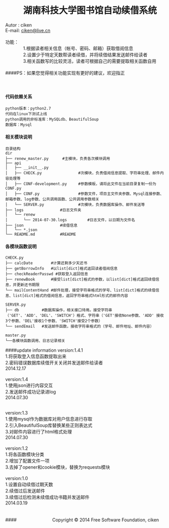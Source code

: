 　　湖南科技大学图书馆自动续借系统
==============================================================
Autor : ciken  <br />
E-mail: ciken@live.cn  <br />
  <br />
功能：  <br />
　　　　1.根据读者相关信息（帐号、密码、邮箱）获取借阅信息  <br />
　　　　2.设置少于特定天数帮读者续借，并将续借结果发送邮件给读者  <br />
　　　　3.相关函数写的比较灵活，读者可根据自己的需要提取相关函数自用  <br />
  <br />
####PS：如果您觉得相关功能实现有更好的建议，欢迎指正<br />
<br />
<br />
#### 代码依赖关系
	python版本：python2.7
	代码在linux下测试上线
	python调用的非标准库：MySQLdb、BeautifulSoup
	数据库：Mysql


#### 相关模块说明
	目录结构
	dir
	├── renew_master.py 	 #主模块，负责各次模块调用
	├── api
	│   ├── __init__.py
	│   ├── CHECK.py 			    #次模块，负责借阅信息提取、字符串处理、邮件内容处理等
	│   ├── CONF-development.py 	#参数模板，请将此文件在当前目录复制一份为CONF.py
	│   ├── CONF.py 				#参数文件，项目主文件夹参数、Mysql连接参数、邮箱参数、log参数、公共调用函数、公共调用参数相关
	│   └── SERVER.py 				#次模块，负责数据库操作、邮件发送等
	├── logs				#日志文件夹
	│   └── renew
	│       └── 2014-07-30.logs 		#日志文件，以日期为文件名
	├── json				#续借信息
	│   └── *.json
	└── README.md 			#README



#### 各模块函数说明
	CHECK.py
	├── calcDate		#计算还剩多少天还书
	├──	getBorrowInfo 	#以list[dict]格式返回读者借阅信息
	├── checkReaderPasswd #获取登入返回信息
	├──	renewBook		#接受list[dict]格式的参数，以list[dict]格式返回续借信息，并更新还书期限
	└──	mailContentHand #邮件处理，接受字符串格式的学号、list[dict]格式的续借信息、list[dict]格式的借阅信息，返回字符串格式html形式的邮件内容

	SERVER.py
	├──	db			#数据库操作，相关接口待用。接受字符串（'GET'、'ADD'、'DEL'、'SWITCH'）格式、字符串（'GET'接收None参数、'ADD' 接收3个参数、'DEL'接收1个参数、'SWITCH'接受2个参数）
	└──	sendEmail	#发送邮件函数，接收字符串格式的（学号、邮件地址、邮件内容）

	master.py
	└──各模块函数调用、日志记录相关



####update information
version:1.4.1<br />
1.将获取登入信息函数提取出来 <br />
2.密码错误数据库续借开关关闭并发送邮件给读者 <br />
2014.12.17 <br />
 <br />
version:1.4 <br />
1.使用json进行内容交互 <br />
2.发送邮件成功记录进log <br />
2014.07.30 <br />
 <br />

version:1.3 <br />
1.使用mysql作为数据库对用户信息进行存取 <br />
2.引入BeautifulSoup库替换某些正则表达式 <br />
3.对邮件内容进行了html格式处理 <br />
2014.07.30 <br />
 <br />
version:1.2  <br />
1.将各函数模块分类  <br />
2.增加了配置文件一项  <br />
3.去掉了opener和cookie模块，替换为requests模块 <br />
 <br />
version:1.0 <br />
1.设置自动续借过期天数 <br />
2.续借过后发送邮件 <br />
3.续借过后检测未续借成功书籍并发送邮件 <br />
2014.03.19 <br />
<br /><br />
####　　　　　　　　Copyright © 2014 Free Software Foundation, ciken

